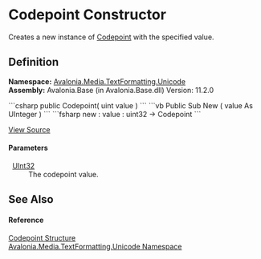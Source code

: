 # Codepoint Constructor


Creates a new instance of <a href="T_Avalonia_Media_TextFormatting_Unicode_Codepoint">Codepoint</a> with the specified value.



## Definition
**Namespace:** <a href="N_Avalonia_Media_TextFormatting_Unicode">Avalonia.Media.TextFormatting.Unicode</a>  
**Assembly:** Avalonia.Base (in Avalonia.Base.dll) Version: 11.2.0

<Tabs groupId="api-code-preview">
<TabItem value="csharp" label="C#">
```csharp
public Codepoint(
	uint value
)
```
</TabItem>
<TabItem value="vb" label="VB">
```vb
Public Sub New ( 
	value As UInteger
)
```
</TabItem>
<TabItem value="fsharp" label="F#">
```fsharp
new : 
        value : uint32 -> Codepoint
```
</TabItem>
</Tabs>



<a href="https://github.com/AvaloniaUI/Avalonia/tree/master/src/Avalonia.Base/Media/TextFormatting/Unicode/Codepoint.cs#L24" title="View the source code">View Source</a>



#### Parameters
<dl><dt>  <a href="https://learn.microsoft.com/dotnet/api/system.uint32" target="_blank" rel="noopener noreferrer">UInt32</a></dt><dd>The codepoint value.</dd></dl>

## See Also


#### Reference
<a href="T_Avalonia_Media_TextFormatting_Unicode_Codepoint">Codepoint Structure</a>  
<a href="N_Avalonia_Media_TextFormatting_Unicode">Avalonia.Media.TextFormatting.Unicode Namespace</a>  

